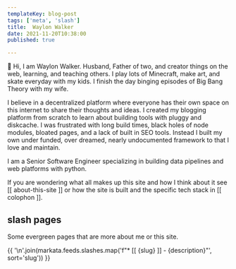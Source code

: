 ```yaml
---
templateKey: blog-post
tags: ['meta', 'slash']
title:  Waylon Walker
date: 2021-11-20T10:38:00
published: true

---
```


👋 Hi, I am Waylon Walker.  Husband, Father of two, and creator things on the
web, learning, and teaching others.  I play lots of Minecraft, make art, and
skate everyday with my kids.  I finish the day binging episodes of Big Bang
Theory with my wife.

I believe in a decentralized platform where everyone has their own space on
this internet to share their thoughts and ideas.  I created my blogging
platform from scratch to learn about building tools with pluggy and diskcache.
I was frustrated with long build times, black holes of node modules, bloated
pages, and a lack of built in SEO tools.  Instead I built my own under funded,
over dreamed, nearly undocumented framework to that I love and maintain.

I am a Senior Software Engineer specializing in building data pipelines and web
platforms with python.

If you are wondering what all makes up this site and how I think about it
see [[ about-this-site ]] or how the site is built and the specific tech
stack in [[ colophon ]].

## slash pages

Some evergreen pages that are more about me or this site.

{{ '\n'.join(markata.feeds.slashes.map('f"* [[ {slug} ]] - {description}"', sort='slug')) }}

